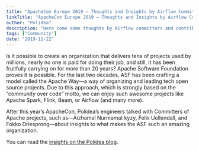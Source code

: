 ```yaml
---
title: "ApacheCon Europe 2019 — Thoughts and Insights by Airflow Commiters"
linkTitle: "ApacheCon Europe 2019 — Thoughts and Insights by Airflow Commiters"
author: "Polidea"
description: "Here come some thoughts by Airflow committers and contributors from the ApacheCon Europe 2019. Get to know the ASF community!"
tags: ["Community"]
date: "2019-11-22"
---
```


Is it possible to create an organization that delivers tens of projects used by millions, nearly no one is paid for doing their job, and still, it has been fruitfully carrying on for more than 20 years? Apache Software Foundation proves it is possible. For the last two decades, ASF has been crafting a model called the Apache Way—a way of organizing and leading tech open source projects. Due to this approach, which is strongly based on the “community over code” motto, we can enjoy such awesome projects like Apache Spark, Flink, Beam, or Airflow (and many more).

After this year’s ApacheCon, Polidea’s engineers talked with Committers of Apache projects, such as—Aizhamal Nurmamat kyzy, Felix Uellendall, and Fokko Driesprong—about insights to what makes the ASF such an amazing organization.

You can read the [insights on the Polidea blog](https://www.polidea.com/blog/apachecon-europe-2019-thoughts-and-insights-by-airflow-committers/?utm_source=ApacheAirflowBlog&utm_medium=Npaid&utm_campaign=Blog&utm_term=Article&utm_content=AAB_NOP_BLG_ART_APC_001).
